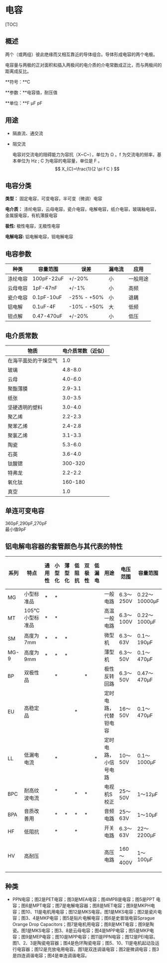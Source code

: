 # 电容

[TOC]

## 概述

两个（或两组）彼此绝缘而又相互靠近的导体组合。导体形成电容的两个电极。

电容量与两极的正对面积和插入两极间的电介质的介电常数成正比，而与两极间的距离成反比。

**符号：**C

**参数：**电容值，耐压值

**单位：**F  μF  pF

## 用途

* 隔直流、通交流

* 阻交流

  电容对交流电的阻碍能力为容抗（X~C~），单位为 Ω 。f 为交流电的频率，基本单位为 Hz ; C 为电容的电容量，单位是 F  。
$$
X_{C}=\frac{1}{2 \pi f C }
$$

## 电容分类

**类型：**      固定电容，可变电容，半可变（微调）电容

**电介质：**  涤纶电容，云母电容，瓷介电容，电解电容，纸介电容，玻璃釉电容，金属膜电容，有机薄膜电容

**极性:**         极性电容，无极性电容

**电解电容:** 铝电解电容，钽电解电容

## 电容参数

| 种类     | 容量范围   | 误差        | 漏电流 | 应用     |
|----------|------------|-------------|--------|----------|
| 涤纶电容 | 100pF-22uF | +/-20%      | 小     | 一般用途 |
| 云母电容 | 1pF-47nF   | +/-1%       | 小     | 高频     |
| 瓷介电容 | 0.1pF-10uF | -25% - +50% | 小     | 退耦     |
| 铝电解   | 0.1uF-4F   | -10% - +50% | 大     | 低频     |
| 钽点解   | 0.47-470uF | +/-20%      | 小     | 低压     |

## 电介质常数
| 物质                 | 电介质常数（近似） |
|----------------------|--------------------|
| 在海平面处的干燥空气 | 1.0                |
| 玻璃                 | 4.8-8.0            |
| 云母                 | 4.0-6.0            |
| 聚酯薄膜             | 2.9-3.1            |
| 纸张                 | 3.0-3.5            |
| 坚硬透明的塑料       | 3.0-4.0            |
| 聚乙烯               | 2.2-2.3            |
| 聚苯乙烯             | 2.4-2.8            |
| 聚氯乙烯             | 3.1-3.3            |
| 陶瓷                 | 5.3-6.0            |
| 石英                 | 3.6-4.0            |
| 钛酸锶               | 300-320            |
| 特弗龙               | 2.2-2.2            |
| 氧化钛               | 160-180            |
| 真空                 | 1.0                |

## 单连可变电容
360pF,290pF,270pF  
最小值9pF

## 铝电解电容器的套管颜色与其代表的特性 	

| 系列  | 特点          |通用性|小型化 |薄型化|低阻抗|双极性|低漏电| 用途               | 电压范围   | 容量范围       | 套管颜色 |
|------|---------------|---- |-----|-----|-----|-----|-----|--------------------|----------|---------------|---------|
| MG   | 小型标准品      |	*   |	*   |     |     |     |     | 一般电路            | 6.3～250V | 0.22～10000μF |	黑      |
| MT   | 105℃小型标准品 | *   | *   |     |     |     |     | 高温一般电路         | 6.3～100V | 0.22～1000μF 	| 橙      |
| SM   | 高度为7mm 	   | *   | *   | *   |　   |      |     | 微型机 	           | 6.3～63V  |	0.1～190μF 	 | 蓝       |
| MG-9 | 高度为9mm      | *   | * 	 | *   |     |　 	 |     | 薄型机 	           | 6.3～50V  |	0.1～470μF 	 | 黑       |
| BP   | 双极性品	      |	    | * 	|      |     | *	 |	   | 极性反转回路 	     | 6.3～50V  |	0.47～470μF   | 浅蓝     |
| EU   | 高稳定品       |     |     |      | * 	 | 	   |     | 定时电路，代替钽电容 |	16～50V    |	0.1～470μF    | 浅紫     |
| LL   | 低漏电电流      |    | *   |	   	| 	  |     | *   |	定时电路，小信号电路  |	10～50V   | 0.1～1000μF   |	黄       |
| BPC  | 耐高纹波电流 	 |     |* 　 |      | *   | *   |    |	电视机S校正          |	25～50V   | 1～12μF       |	深蓝     |
| BPA  | 音质改善用 	    |     |*   |*     | * 	| * 	|    	| 音频电路            |	25～63V   | 1～10μF       |	海蓝     |
| HF   | 低阻抗	       |     |*    |      |	*   |　   |	   | 开关电路            |	6.3～63V | 22～2200μF    |	灰     |
| HV   | 高耐压         | 	   | 	　 |      | 	　 |	　 	|     | 高压电路           |	160～400V | 1～100μF      |	西太青蓝 |

## 种类

* PPN电容；图2是PET电容；图3是MEA电容；图4MPB是电容；图5是PPT 电容；图6是MPT电容；图7是电解电容器；图8是MET电容；图9是MKPH电容；图10、11是电机用电容；图12是MKS电容。图1是MKS电容；图2是瓷片电容；图3、4是MKP电容；图5是贴片电解电容；图6是史普瑞电容Sprague Orange Drop Capacitors；图7是电机用电容；图8是MKT电容；图9是陶瓷。图1是MKS电容；图3、8是云母电容；图4是MPP电容；图5是MKP电容；图9是MEP电容；图10是MPP电容；图11是PPN电容；图12是PEI电容。图1、2、3是陶瓷电容器；图4是色环陶瓷电容；图5、10、11是电机起动及运行电容器；图12是充放电用电容。图1是双连调谐电容；图2是微调电容；图3是四连调谐电容；图4是单连调谐电容。
